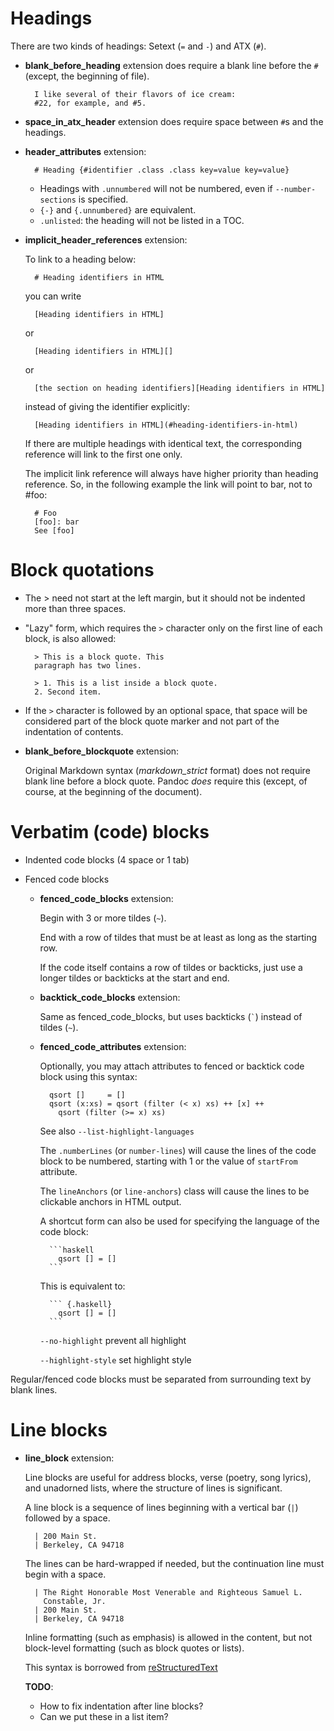 # Headings

There are two kinds of headings: Setext (`=` and `-`) and ATX (`#`).

- **blank_before_heading** extension does require a blank line before the `#` (except, the beginning of file).

    ```
      I like several of their flavors of ice cream:
      #22, for example, and #5.
    ```

- **space_in_atx_header** extension does require space between `#`s and the headings.

- **header_attributes** extension:

    ```
      # Heading {#identifier .class .class key=value key=value}
    ```

  + Headings with `.unnumbered` will not be numbered, even if `--number-sections` is specified.
  + `{-}` and `{.unnumbered}` are equivalent.
  + `.unlisted`: the heading will not be listed in a TOC.

- **implicit_header_references** extension:

    To link to a heading below:

    ```
      # Heading identifiers in HTML
    ```

    you can write

    ```
      [Heading identifiers in HTML]
    ```

    or

    ```
      [Heading identifiers in HTML][]
    ```

    or

    ```
      [the section on heading identifiers][Heading identifiers in HTML]
    ```

    instead of giving the identifier explicitly:

    ```
      [Heading identifiers in HTML](#heading-identifiers-in-html)
    ```

    If there are multiple headings with identical text, the corresponding
    reference will link to the first one only.

    The implicit link reference will always have higher priority than heading
    reference. So, in the following example the link will point to bar, not to
    #foo:

    ```
      # Foo
      [foo]: bar
      See [foo]
    ```

# Block quotations

- The > need not start at the left margin, but it should not be indented more
  than three spaces.

- "Lazy" form, which requires the `>` character only on the first line of each
  block, is also allowed:

    ```
      > This is a block quote. This
      paragraph has two lines.

      > 1. This is a list inside a block quote.
      2. Second item.
    ```

- If the `>` character is followed by an optional space, that space will be
  considered part of the block quote marker and not part of the indentation
  of contents.

- **blank_before_blockquote** extension:

    Original Markdown syntax (_markdown_strict_ format) does not require blank line before a block quote.
    Pandoc _does_ require this (except, of course, at the beginning of the document).

# Verbatim (code) blocks

- Indented code blocks (4 space or 1 tab)

- Fenced code blocks

  + **fenced_code_blocks** extension:

      Begin with 3 or more tildes (`~`).

      End with a row of tildes that must be at least as long as the starting row.
    
      If the code itself contains a row of tildes or backticks, just use a longer tildes or backticks 
      at the start and end.

  + **backtick_code_blocks** extension:

      Same as fenced_code_blocks, but uses backticks (`` ` ``) instead of tildes (`~`).

  + **fenced_code_attributes** extension:

      Optionally, you may attach attributes to fenced or backtick code block using this syntax:

      ~~~~ {#mycode .haskell .numberLines startFrom="100"}
        qsort []     = []
        qsort (x:xs) = qsort (filter (< x) xs) ++ [x] ++
          qsort (filter (>= x) xs)
      ~~~~~~~~~~~~~~~~~~~~~~~~~~~~~~~~~~~~~~~~~~~~~~~~~

      See also `--list-highlight-languages`

      The `.numberLines` (or `number-lines`) will cause the lines of the code block to be numbered,
      starting with 1 or the value of `startFrom` attribute.

      The `lineAnchors` (or `line-anchors`) class will cause the lines to be clickable anchors in HTML output.

      A shortcut form can also be used for specifying the language of the code block:

      ~~~
        ```haskell
          qsort [] = []
        ```
      ~~~~

      This is equivalent to:

      ~~~
        ``` {.haskell}
          qsort [] = []
        ```
      ~~~

      `--no-highlight` prevent all highlight

      `--highlight-style` set highlight style

Regular/fenced code blocks must be separated from surrounding text by blank lines.

# Line blocks

- **line_block** extension:

  Line blocks are useful for address blocks, verse (poetry, song lyrics), and unadorned lists, where the structure of lines is significant.

  A line block is a sequence of lines beginning with a vertical bar (`|`) followed by a space.

    ~~~
      | 200 Main St.
      | Berkeley, CA 94718
    ~~~

  The lines can be hard-wrapped if needed, but the continuation line must begin with a space.

    ```
      | The Right Honorable Most Venerable and Righteous Samuel L.
        Constable, Jr.
      | 200 Main St.
      | Berkeley, CA 94718
    ```

  Inline formatting (such as emphasis) is allowed in the content, but not block-level formatting (such as block quotes or lists).

  This syntax is borrowed from [reStructuredText][]

  [reStructuredText]: https://docutils.sourceforge.io/docs/ref/rst/restructuredtext.html#line-blocks "reStructuredText docs"

  **TODO**:
    - How to fix indentation after line blocks?
    - Can we put these in a list item?

